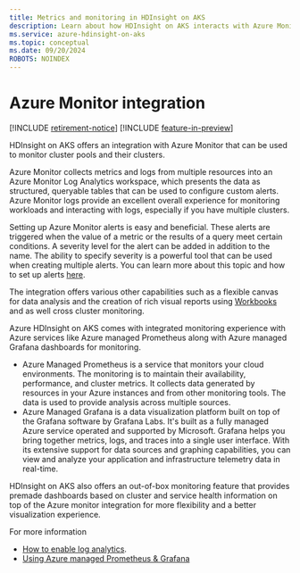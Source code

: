 ```yaml
---
title: Metrics and monitoring in HDInsight on AKS
description: Learn about how HDInsight on AKS interacts with Azure Monitoring. 
ms.service: azure-hdinsight-on-aks
ms.topic: conceptual
ms.date: 09/20/2024
ROBOTS: NOINDEX
---
```


# Azure Monitor integration

[!INCLUDE [retirement-notice](includes/retirement-notice.md)]
[!INCLUDE [feature-in-preview](includes/feature-in-preview.md)]



HDInsight on AKS offers an integration with Azure Monitor that can be used to monitor cluster pools and their clusters.

Azure Monitor collects metrics and logs from multiple resources into an Azure Monitor Log Analytics workspace, which presents the data as structured, queryable tables that can be used to configure custom alerts. Azure Monitor logs provide an excellent overall experience for monitoring workloads and interacting with logs, especially if you have multiple clusters.

Setting up Azure Monitor alerts is easy and beneficial. These alerts are triggered when the value of a metric or the results of a query meet certain conditions. A severity level for the alert can be added in addition to the name. The ability to specify severity is a powerful tool that can be used when creating multiple alerts. You can learn more about this topic and how to set up alerts [here](/azure/azure-monitor/alerts/alerts-log).

The integration offers various other capabilities such as a flexible canvas for data analysis and the creation of rich visual reports using [Workbooks](/azure/azure-monitor/visualize/workbooks-overview) and as well cross cluster monitoring.

Azure HDInsight on AKS comes with integrated monitoring experience with Azure services like Azure managed Prometheus along with Azure managed Grafana dashboards for monitoring.

- Azure Managed Prometheus is a service that monitors your cloud environments. The monitoring is to maintain their availability, performance, and cluster metrics. It collects data generated by resources in your Azure instances and from other monitoring tools. The data is used to provide analysis across multiple sources.
- Azure Managed Grafana is a data visualization platform built on top of the Grafana software by Grafana Labs. It's built as a fully managed Azure service operated and supported by Microsoft. Grafana helps you bring together metrics, logs, and traces into a single user interface. With its extensive support for data sources and graphing capabilities, you can view and analyze your application and infrastructure telemetry data in real-time.

HDInsight on AKS also offers an out-of-box monitoring feature that provides premade dashboards based on cluster and service health information on top of the Azure monitor integration for more flexibility and a better visualization experience.

For more information
- [How to enable log analytics](how-to-azure-monitor-integration.md).
- [Using Azure managed Prometheus & Grafana](monitor-with-prometheus-grafana.md)

